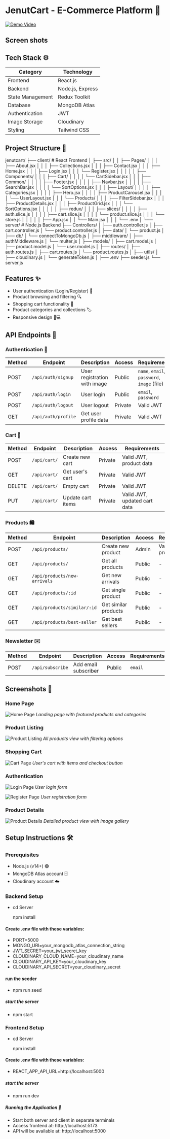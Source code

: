 # JenutCart - E-Commerce Platform 🛒

[![Demo Video](https://img.shields.io/badge/Watch-Demo-red)](https://drive.google.com/file/d/1Es9uqzIdrb4cecjOM3b-dRJZZLDaD0GZ/view?usp=sharing)

## Screen shots

## Tech Stack ⚙️

| Category         | Technology       |
| ---------------- | ---------------- |
| Frontend         | React.js         |
| Backend          | Node.js, Express |
| State Management | Redux Toolkit    |
| Database         | MongoDB Atlas    |
| Authentication   | JWT              |
| Image Storage    | Cloudinary       |
| Styling          | Tailwind CSS     |

## Project Structure 📂

jenutcart/
├── client/ # React Frontend
│ ├── src/
│ │ ├── Pages/
│ │ │ ├── About.jsx
│ │ │ ├── Collections.jsx
│ │ │ ├── Contact.jsx
│ │ │ ├── Home.jsx
│ │ │ ├── Login.jsx
│ │ │ └── Register.jsx
│ │ │
│ │ ├── Components/
│ │ │ ├── Cart/
│ │ │ │ └── CartSidebar.jsx
│ │ │ ├── Common/
│ │ │ │ ├── Footer.jsx
│ │ │ │ ├── Navbar.jsx
│ │ │ │ ├── SearchBar.jsx
│ │ │ │ └── SortOptions.jsx
│ │ │ ├── Layout/
│ │ │ │ ├── Categories.jsx
│ │ │ │ ├── Hero.jsx
│ │ │ │ ├── ProductCarousel.jsx
│ │ │ │ └── UserLayout.jsx
│ │ │ └── Products/
│ │ │ ├── FilterSidebar.jsx
│ │ │ ├── ProductDetails.jsx
│ │ │ ├── ProductGrid.jsx
│ │ │ └── SortOptions.jsx
│ │ │
│ │ ├── redux/
│ │ │ ├── slices/
│ │ │ │ ├── auth.slice.js
│ │ │ │ ├── cart.slice.js
│ │ │ │ └── product.slice.js
│ │ │ └── store.js
│ │ │
│ │ ├── App.jsx
│ │ └── Main.jsx
│ │
│ └── .env
│
└── server/ # Node.js Backend
├── Controllers/
│ ├── auth.controller.js
│ ├── cart.controller.js
│ └── product.controller.js
│
├── data/
│ └── product.js
│
├── db/
│ └── connectToMongoDb.js
│
├── middleware/
│ ├── authMiddleware.js
│ └── multer.js
│
├── models/
│ ├── cart.model.js
│ ├── product.model.js
│ └── user.model.js
│
├── routes/
│ ├── auth.routes.js
│ ├── cart.routes.js
│ └── product.routes.js
│
├── utils/
│ ├── cloudinary.js
│ └── generateToken.js
│
├── .env
├── seeder.js
└── server.js

## Features ✨

- User authentication (Login/Register) 🔐
- Product browsing and filtering 🔍
- Shopping cart functionality 🛒
- Product categories and collections 🏷️
- Responsive design 📱💻

## API Endpoints 📍

### Authentication 🔐

| Method | Endpoint            | Description                  | Access  | Requirements                                |
| ------ | ------------------- | ---------------------------- | ------- | ------------------------------------------- |
| POST   | `/api/auth/signup`  | User registration with image | Public  | `name`, `email`, `password`, `image` (file) |
| POST   | `/api/auth/login`   | User login                   | Public  | `email`, `password`                         |
| POST   | `/api/auth/logout`  | User logout                  | Private | Valid JWT                                   |
| GET    | `/api/auth/profile` | Get user profile data        | Private | Valid JWT                                   |

### Cart 🛒

| Method | Endpoint     | Description       | Access  | Requirements                 |
| ------ | ------------ | ----------------- | ------- | ---------------------------- |
| POST   | `/api/cart/` | Create new cart   | Private | Valid JWT, product data      |
| GET    | `/api/cart/` | Get user's cart   | Private | Valid JWT                    |
| DELETE | `/api/cart/` | Empty cart        | Private | Valid JWT                    |
| PUT    | `/api/cart/` | Update cart items | Private | Valid JWT, updated cart data |

### Products 🛍️

| Method | Endpoint                     | Description          | Access | Requirements            |
| ------ | ---------------------------- | -------------------- | ------ | ----------------------- |
| POST   | `/api/products/`             | Create new product   | Admin  | Valid JWT, product data |
| GET    | `/api/products/`             | Get all products     | Public | -                       |
| GET    | `/api/products/new-arrivals` | Get new arrivals     | Public | -                       |
| GET    | `/api/products/:id`          | Get single product   | Public | -                       |
| GET    | `/api/products/similar/:id`  | Get similar products | Public | -                       |
| GET    | `/api/products/best-seller`  | Get best sellers     | Public | -                       |

### Newsletter ✉️

| Method | Endpoint         | Description          | Access | Requirements |
| ------ | ---------------- | -------------------- | ------ | ------------ |
| POST   | `/api/subscribe` | Add email subscriber | Public | `email`      |

## Screenshots 📸

### Home Page

![Home Page](.jenutechcart/Readmefolder/Home.png)
_Landing page with featured products and categories_

### Product Listing

![Product Listing](./Readmefolder/Products.png)
_All products view with filtering options_

### Shopping Cart

![Cart Page](./Readmefolder/Cart.png)
_User's cart with items and checkout button_

### Authentication

![Login Page](./Readmefolder/Login.png)
_User login form_

![Register Page](./Readmefolder/Register.png)
_User registration form_

### Product Details

![Product Details](./Readmefolder/ProductDetails.png)
_Detailed product view with image gallery_

## Setup Instructions 🛠️

### Prerequisites

- Node.js (v14+) 🟢
- MongoDB Atlas account 🗄️
- Cloudinary account ☁️

### Backend Setup

- cd Server

  npm install

#### Create .env file with these variables:

- PORT=5000
- MONGO_URI=your_mongodb_atlas_connection_string
- JWT_SECRET=your_jwt_secret_key
- CLOUDINARY_CLOUD_NAME=your_cloudinary_name
- CLOUDINARY_API_KEY=your_cloudinary_key
- CLOUDINARY_API_SECRET=your_cloudinary_secret

#### run the seeder

- npm run seed

##### start the server

- npm start

### Frontend Setup

- cd Server

  npm install

#### Create .env file with these variables:

- REACT_APP_API_URL=http://localhost:5000

##### start the server

- npm run dev

##### Running the Application 🚀

- Start both server and client in separate terminals
- Access frontend at: http://localhost:5173
- API will be available at: http://localhost:5000
